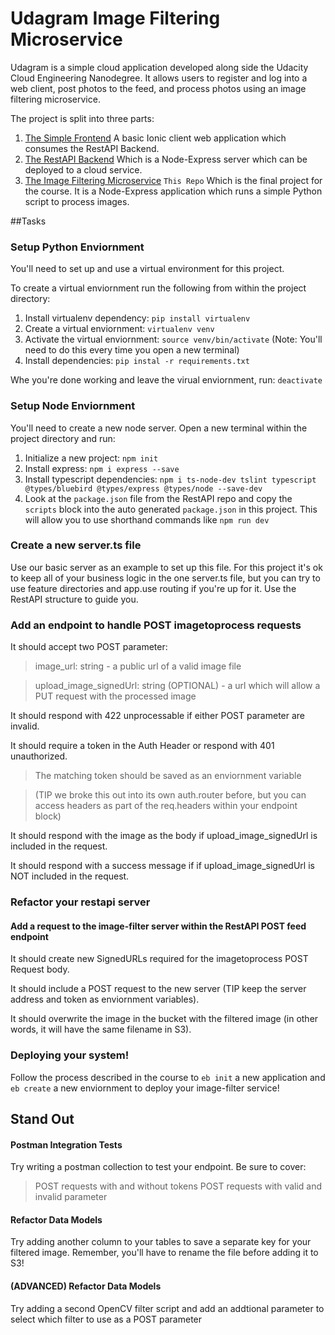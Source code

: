 # Udagram Image Filtering Microservice

Udagram is a simple cloud application developed along side the Udacity Cloud Engineering Nanodegree. It allows users to register and log into a web client, post photos to the feed, and process photos using an image filtering microservice.

The project is split into three parts:
1. [The Simple Frontend](https://github.com/grutt/udacity-c2-frontend)
A basic Ionic client web application which consumes the RestAPI Backend. 
2. [The RestAPI Backend](https://github.com/grutt/udacity-c2-restapi)
Which is a Node-Express server which can be deployed to a cloud service.
3. [The Image Filtering Microservice](https://github.com/grutt/udacity-c2-image-filter) `This Repo`
Which is the final project for the course. It is a Node-Express application which runs a simple Python script to process images.

##Tasks
### Setup Python Enviornment
You'll need to set up and use a virtual environment for this project.

To create a virtual enviornment run the following from within the project directory:
1. Install virtualenv dependency: `pip install virtualenv`
2. Create a virtual enviornment:    `virtualenv venv`
3. Activate the virtual enviornment: `source venv/bin/activate` (Note: You'll need to do this every time you open a new terminal)
4. Install dependencies: `pip instal -r requirements.txt`

Whe you're done working and leave the virual enviornment, run: `deactivate`

### Setup Node Enviornment
You'll need to create a new node server. Open a new terminal within the project directory and run:
1. Initialize a new project: `npm init`
2. Install express: `npm i express --save`
3. Install typescript dependencies: `npm i ts-node-dev tslint typescript  @types/bluebird @types/express @types/node --save-dev`
4. Look at the `package.json` file from the RestAPI repo and copy the `scripts` block into the auto generated `package.json` in this project. This will allow you to use shorthand commands like `npm run dev`

### Create a new server.ts file
Use our basic server as an example to set up this file. For this project it's ok to keep all of your business logic in the one server.ts file, but you can try to use feature directories and app.use routing if you're up for it. Use the RestAPI structure to guide you.

### Add an endpoint to handle POST imagetoprocess requests
It should accept two POST parameter:
>    image_url: string - a public url of a valid image file

>    upload_image_signedUrl: string (OPTIONAL) - a url which will allow a PUT request with the processed image
    
It should respond with 422 unprocessable if either POST parameter are invalid.

It should require a token in the Auth Header or respond with 401 unauthorized.

> The matching token should be saved as an enviornment variable
    
> (TIP we broke this out into its own auth.router before, but you can access headers as part of the req.headers within your endpoint block)

It should respond with the image as the body if upload_image_signedUrl is included in the request.

It should respond with a success message if if upload_image_signedUrl is NOT included in the request.


### Refactor your restapi server
#### Add a request to the image-filter server within the RestAPI POST feed endpoint

It should create new SignedURLs required for the imagetoprocess POST Request body.

It should include a POST request to the new server (TIP keep the server address and token as enviornment variables).

It should overwrite the image in the bucket with the filtered image (in other words, it will have the same filename in S3).


### Deploying your system!
Follow the process described in the course to `eb init` a new application and `eb create` a new enviornment to deploy your image-filter service!


## Stand Out
#### Postman Integration Tests
Try writing a postman collection to test your endpoint. Be sure to cover:
> POST requests with and without tokens
> POST requests with valid and invalid parameter

#### Refactor Data Models
Try adding another column to your tables to save a separate key for your filtered image. Remember, you'll have to rename the file before adding it to S3!

#### (ADVANCED) Refactor Data Models
Try adding a second OpenCV filter script and add an addtional parameter to select which filter to use as a POST parameter

